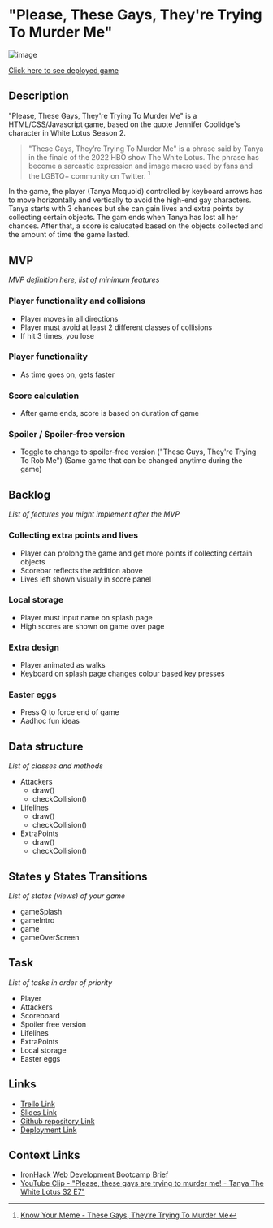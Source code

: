 # "Please, These Gays, They're Trying To Murder Me"
![image](https://user-images.githubusercontent.com/120404332/213864371-a10e3a21-74e0-4091-b50f-73dc657e5af9.png)

[Click here to see deployed game](http://github.com)


## Description
"Please, These Gays, They're Trying To Murder Me" is a HTML/CSS/Javascript game, based on the quote Jennifer Coolidge's character in White Lotus Season 2. 

>"These Gays, They’re Trying To Murder Me" is a phrase said by Tanya in the finale of the 2022 HBO show The White Lotus. The phrase has become a sarcastic expression and image macro used by fans and the LGBTQ+ community on Twitter. [^1] 

In the game, the player (Tanya Mcquoid) controlled by keyboard arrows has to move horizontally and vertically to avoid the high-end gay characters. Tanya starts with 3 chances but she can gain lives and extra points by collecting certain objects. The gam ends when Tanya has lost all her chances. After that, a score is calucated based on the objects collected and the amount of time the game lasted.


## MVP
_MVP definition here, list of minimum features_
### Player functionality and collisions
- Player moves in all directions
- Player must avoid at least 2 different classes of collisions
- If hit 3 times, you lose 
### Player functionality
- As time goes on, gets faster
### Score calculation
- After game ends, score is based on duration of game
### Spoiler / Spoiler-free version
- Toggle to change to spoiler-free version ("These Guys, They're Trying To Rob Me") (Same game that can be changed anytime during the game)


## Backlog
_List of features you might implement after the MVP_
### Collecting extra points and lives
- Player can prolong the game and get more points if collecting certain objects
- Scorebar reflects the addition above
- Lives left shown visually in score panel
### Local storage
- Player must input name on splash page
- High scores are shown on game over page
### Extra design
- Player animated as walks
- Keyboard on splash page changes colour based key presses
### Easter eggs
- Press Q to force end of game
- Aadhoc fun ideas


## Data structure
_List of classes and methods_
- Attackers
     - draw()
     - checkCollision()
- Lifelines
     - draw()
     - checkCollision()
- ExtraPoints
     - draw()
     - checkCollision()

## States y States Transitions
_List of states (views) of your game_
- gameSplash
- gameIntro
- game
- gameOverScreen

## Task
_List of tasks in order of priority_
- Player
- Attackers
- Scoreboard
- Spoiler free version
- Lifelines
- ExtraPoints
- Local storage
- Easter eggs

## Links
- [Trello Link](https://trello.com/b/mq5yk2KP/white-lotus-season-2-game)
- [Slides Link](https://docs.google.com/presentation/d/1J5lAjnExh4wpC5CnucCLvv1B6jP6P4LnrIo8J4v4d9k/edit?usp=sharing)
- [Github repository Link](https://github.com/sorfbourt/white-lotus-season-2-game)
- [Deployment Link ](http://github.com)

## Context Links
- [IronHack Web Development Bootcamp Brief](https://docs.google.com/presentation/d/1_mVDkbM7i0YFSzImKCzcmYNInOa2v9Cj/edit#slide=id.p1)
- [YouTube Clip - "Please, these gays are trying to murder me! - Tanya The White Lotus S2 E7"](https://www.youtube.com/watch?v=Sbt-N9IOPfc)

[^1]: [Know Your Meme - These Gays, They’re Trying To Murder Me](https://knowyourmeme.com/memes/these-gays-theyre-trying-to-murder-me)
